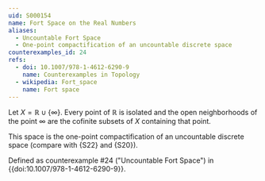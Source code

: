 ```yaml
---
uid: S000154
name: Fort Space on the Real Numbers
aliases:
  - Uncountable Fort Space
  - One-point compactification of an uncountable discrete space
counterexamples_id: 24
refs:
  - doi: 10.1007/978-1-4612-6290-9 
    name: Counterexamples in Topology
  - wikipedia: Fort_space
    name: Fort space
---
```

Let $X=\mathbb R\cup\{\infty\}$. Every point of $\mathbb R$ is isolated and the open neighborhoods of the point $\infty$ are the cofinite subsets of $X$ containing that point.

This space is the one-point compactification of an uncountable discrete space (compare with {S22} and {S20}).

Defined as counterexample #24 ("Uncountable Fort Space")
in {{doi:10.1007/978-1-4612-6290-9}}.
